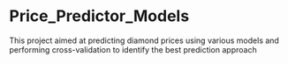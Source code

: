 # Price_Predictor_Models
This project aimed at predicting diamond prices using various models and performing cross-validation to identify the best prediction approach
